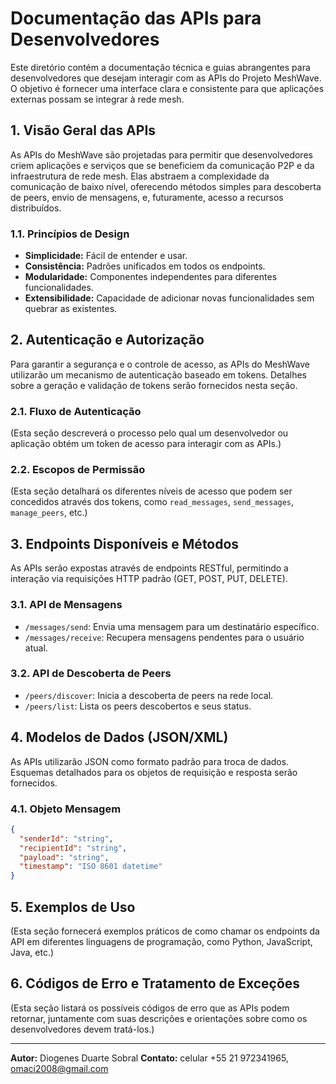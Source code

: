 # Documentação das APIs para Desenvolvedores

Este diretório contém a documentação técnica e guias abrangentes para desenvolvedores que desejam interagir com as APIs do Projeto MeshWave. O objetivo é fornecer uma interface clara e consistente para que aplicações externas possam se integrar à rede mesh.

## 1. Visão Geral das APIs

As APIs do MeshWave são projetadas para permitir que desenvolvedores criem aplicações e serviços que se beneficiem da comunicação P2P e da infraestrutura de rede mesh. Elas abstraem a complexidade da comunicação de baixo nível, oferecendo métodos simples para descoberta de peers, envio de mensagens, e, futuramente, acesso a recursos distribuídos.

### 1.1. Princípios de Design

*   **Simplicidade:** Fácil de entender e usar.
*   **Consistência:** Padrões unificados em todos os endpoints.
*   **Modularidade:** Componentes independentes para diferentes funcionalidades.
*   **Extensibilidade:** Capacidade de adicionar novas funcionalidades sem quebrar as existentes.

## 2. Autenticação e Autorização

Para garantir a segurança e o controle de acesso, as APIs do MeshWave utilizarão um mecanismo de autenticação baseado em tokens. Detalhes sobre a geração e validação de tokens serão fornecidos nesta seção.

### 2.1. Fluxo de Autenticação

(Esta seção descreverá o processo pelo qual um desenvolvedor ou aplicação obtém um token de acesso para interagir com as APIs.)

### 2.2. Escopos de Permissão

(Esta seção detalhará os diferentes níveis de acesso que podem ser concedidos através dos tokens, como `read_messages`, `send_messages`, `manage_peers`, etc.)

## 3. Endpoints Disponíveis e Métodos

As APIs serão expostas através de endpoints RESTful, permitindo a interação via requisições HTTP padrão (GET, POST, PUT, DELETE).

### 3.1. API de Mensagens

*   `/messages/send`: Envia uma mensagem para um destinatário específico.
*   `/messages/receive`: Recupera mensagens pendentes para o usuário atual.

### 3.2. API de Descoberta de Peers

*   `/peers/discover`: Inicia a descoberta de peers na rede local.
*   `/peers/list`: Lista os peers descobertos e seus status.

## 4. Modelos de Dados (JSON/XML)

As APIs utilizarão JSON como formato padrão para troca de dados. Esquemas detalhados para os objetos de requisição e resposta serão fornecidos.

### 4.1. Objeto Mensagem

```json
{
  "senderId": "string",
  "recipientId": "string",
  "payload": "string",
  "timestamp": "ISO 8601 datetime"
}
```

## 5. Exemplos de Uso

(Esta seção fornecerá exemplos práticos de como chamar os endpoints da API em diferentes linguagens de programação, como Python, JavaScript, Java, etc.)

## 6. Códigos de Erro e Tratamento de Exceções

(Esta seção listará os possíveis códigos de erro que as APIs podem retornar, juntamente com suas descrições e orientações sobre como os desenvolvedores devem tratá-los.)

---

**Autor:** Diogenes Duarte Sobral
**Contato:** celular +55 21 972341965, omaci2008@gmail.com


